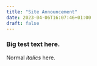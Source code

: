 ```yaml
---
title: "Site Announcement"
date: 2023-04-06T16:07:46+01:00
draft: false
---
```


### Big test text here.

Normal _italics_ here.
